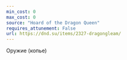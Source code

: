 ```yaml
---
min_cost: 0
max_cost: 0
source: "Hoard of the Dragon Queen"
requires_attunement: False
url: https://dnd.su/items/2327-dragongleam/
---
```


Оружие (копье)